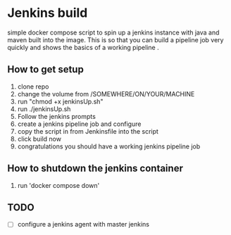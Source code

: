 # Jenkins build

simple docker compose script to spin up a jenkins instance with java and maven built into the image. This
is so that you can build a pipeline job very quickly and shows the basics of a working pipeline .

## How to get setup
1. clone repo
2. change the volume from /SOMEWHERE/ON/YOUR/MACHINE
3. run "chmod +x jenkinsUp.sh" 
4. run ./jenkinsUp.sh
5. Follow the jenkins prompts
6. create a jenkins pipeline job and configure
7. copy the script in from Jenkinsfile into the script
8. click build now
9. congratulations you should have a working jenkins pipeline job

## How to shutdown the jenkins container
1. run 'docker compose down'


## TODO
- [ ] configure a jenkins agent with master jenkins
